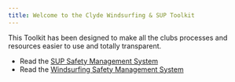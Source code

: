 ```yaml
---
title: Welcome to the Clyde Windsurfing & SUP Toolkit
---
```


This Toolkit has been designed to make all the clubs processes and resources easier to use and totally transparent.

- Read the [SUP Safety Management System](https://numbat70.github.io/clyde/Content/01-SUP_SMS/)
- Read the [Windsurfing Safety Management System](https://numbat70.github.io/clyde/Content/200-WINDSURF_SMS/)
